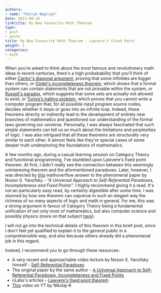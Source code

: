 ```yaml
---
authors:
- name: "Patryk Węgrzyn"
date: 2021-08-10
linktitle: My New Favourite Math Theorem
type:
- post 
- posts
title: My New Favourite Math Theorem - Lawvere's Fixed Point
weight: 1
categories:
- math
---
```


When you're asked to think about the most famous and revolutionary math ideas in recent centuries, there's a high probabability that you'll think of either [Cantor's diagonal argument](https://en.wikipedia.org/wiki/Cantor%27s_diagonal_argument), proving that some infinities are bigger than others, or [Gödel's incompleteness theorem](https://en.wikipedia.org/wiki/G%C3%B6del%27s_incompleteness_theorems), which shows that a formal system can contain statements that are not provable within the system, or [Russell's paradox](https://en.wikipedia.org/wiki/Russell%27s_paradox), which suggests that some sets are actually not allowed to exist, or [Turing's halting problem](https://en.wikipedia.org/wiki/Halting_problem), which proves that you cannot write a computer program that, for all possible input program source codes, decides whether it stops or goes into an infinite loop. Indeed, these theorems directly or indirectly lead to the development of entirely new branches of mathematics and questioned our understanding of the formal laws governing our universe. Personally, I was always fascinated that such simple statements can tell us so much about the limitations and perplexities of logic. I was also intrigued that all these theorems are structurally very similar to each other. It almost feels like they're special cases of some deeper truth underpinning the foundations of mathematics.

A few months ago, during a casual learning session on Category Theory and functional programming, I've stumbled upon Lawvere's fixed point theorem. At first, I didn't really see the connection between this seemingly uninteresing theorem and the aformentioned paradoxes. Later, however, I was directed by [this](https://mathoverflow.net/questions/39626/is-there-a-general-setting-for-self-reference) mathoverflow answer to the phenomenal paper by Noson S. Yanofsky - *"A Universal Approach to Self-Referential Paradoxes, Incompleteness and Fixed Points"*. I highly recommend giving it a read. It's not an particularly easy read, by certainly digestible after some time. I was stunned by how one theorem can caputrue in such an elegant way the richness of so many aspects of logic and math in general. For me, this was a strong argument in favour of Category Theory being a fundamental unification of not only most of mathematics, but also computer science and possibly physics (more on that subject [here](https://math.berkeley.edu/~erabin/The%20Categorical%20Language%20of%20Physics.pdf)).

I will not go into the technical details of this theorem in this brief post, since I don't feel yet qualified to explain it to the general public in a comprehensible way, and also because others already did a phenomenal job in this regard.

Instead, I recommend you to go through these resources:

* A very recent and approachable video lecture by Noson S. Yanofsky himself - [Self-Referential Paradoxes](https://www.youtube.com/watch?v=RuzePhMPBxw)
* The original paper by the same author - [A Universal Approach to Self-Referential Paradoxes, Incompleteness and Fixed Points](https://arxiv.org/abs/math/0305282)
* nLabs's articles - [Lawvere's fixed point theorem](https://ncatlab.org/nlab/show/Lawvere's+fixed+point+theorem)
* [This](https://www.youtube.com/watch?v=rHsuesTdFLM) video on YT by Nikolaj-K
  